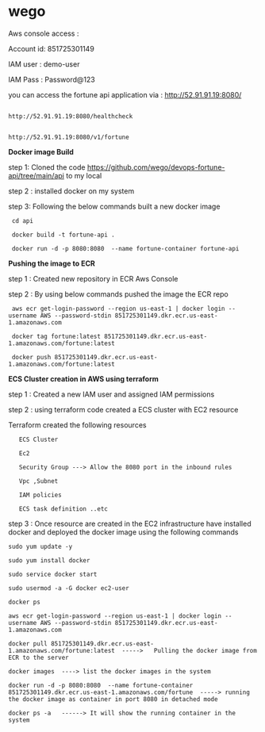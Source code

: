 # wego

Aws console access :  

Account id: 851725301149

IAM user : demo-user

IAM Pass : Password@123

you can access the fortune api application via :  http://52.91.91.19:8080/

                                                  http://52.91.91.19:8080/healthcheck

                                                  http://52.91.91.19:8080/v1/fortune
**Docker image Build**

step 1: Cloned the code https://github.com/wego/devops-fortune-api/tree/main/api  to my local

step 2 : installed docker on my system

step 3: Following the below commands built a new docker image 

     cd api

     docker build -t fortune-api .

     docker run -d -p 8080:8080  --name fortune-container fortune-api

**Pushing the image to ECR**

step 1 : Created new repository in ECR Aws Console

step 2 : By using below commands pushed the image the ECR repo

     aws ecr get-login-password --region us-east-1 | docker login --username AWS --password-stdin 851725301149.dkr.ecr.us-east-1.amazonaws.com

     docker tag fortune:latest 851725301149.dkr.ecr.us-east-1.amazonaws.com/fortune:latest

     docker push 851725301149.dkr.ecr.us-east-1.amazonaws.com/fortune:latest

**ECS Cluster creation in AWS using terraform**

step 1 : Created a new IAM user and assigned IAM permissions

step 2 : using terraform code created a ECS cluster with EC2 resource

Terraform created the following resources

       ECS Cluster

       Ec2  

       Security Group ---> Allow the 8080 port in the inbound rules 

       Vpc ,Subnet

       IAM policies 

       ECS task definition ..etc

step 3 : Once resource are created in the EC2 infrastructure have installed docker and deployed the docker image using the following commands 

    sudo yum update -y
  
    sudo yum install docker
    
    sudo service docker start
    
    sudo usermod -a -G docker ec2-user
    
    docker ps
    
    aws ecr get-login-password --region us-east-1 | docker login --username AWS --password-stdin 851725301149.dkr.ecr.us-east-1.amazonaws.com
     
    docker pull 851725301149.dkr.ecr.us-east-1.amazonaws.com/fortune:latest  ----->   Pulling the docker image from ECR to the server
     
    docker images  ----> list the docker images in the system
    
    docker run -d -p 8080:8080  --name fortune-container 851725301149.dkr.ecr.us-east-1.amazonaws.com/fortune  -----> running the docker image as container in port 8080 in detached mode
    
    docker ps -a   ------> It will show the running container in the system
